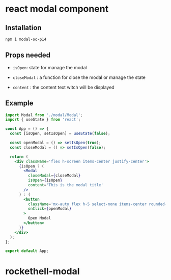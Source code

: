 # react modal component

## Installation

```bash
npm i modal-oc-p14
```

## Props needed

- `isOpen`: state for manage the modal

- `closeModal` : a function for close the modal or manage the state

- `content` : the content text witch will be displayed

## Example

```jsx
import Modal from './modal/Modal';
import { useState } from 'react';

const App = () => {
  const [isOpen, setIsOpen] = useState(false);

  const openModal = () => setIsOpen(true);
  const closeModal = () => setIsOpen(false);

  return (
    <div className='flex h-screen items-center justify-center'>
      {isOpen ? (
        <Modal
          closeModal={closeModal}
          isOpen={isOpen}
          content='This is the modal title'
        />
      ) : (
        <button
          className='mx-auto flex h-5 select-none items-center rounded-xl border bg-gray-700 p-4 text-white'
          onClick={openModal}
        >
          Open Modal
        </button>
      )}
    </div>
  );
};

export default App;
```
# rockethell-modal
